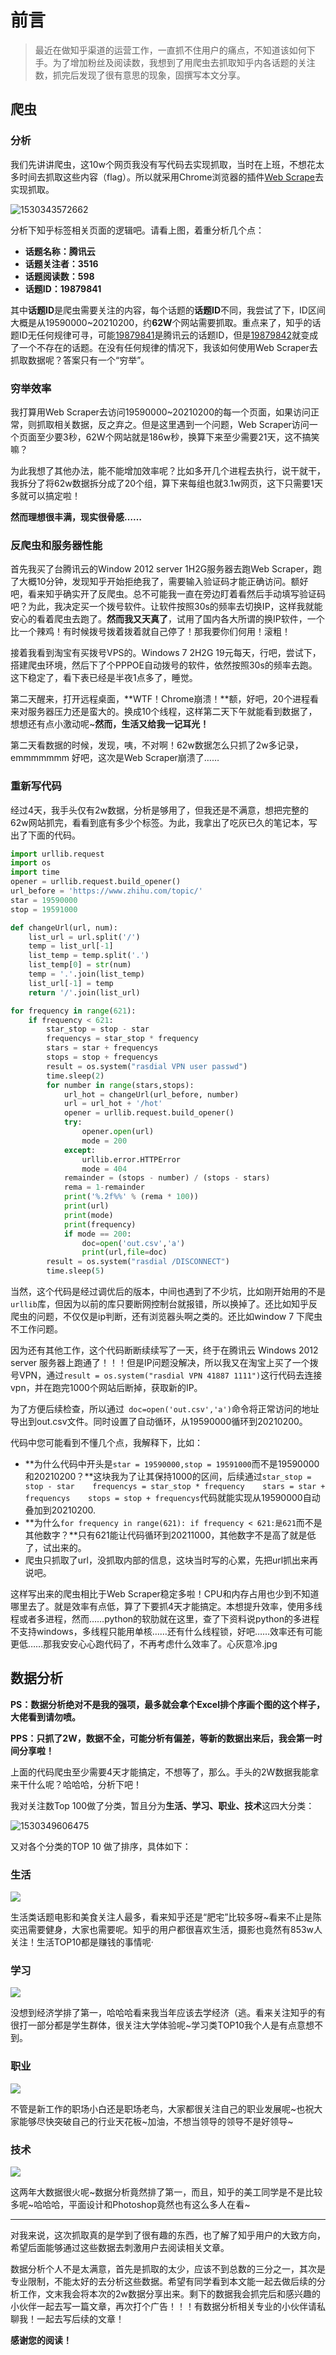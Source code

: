 # 前言

> 最近在做知乎渠道的运营工作，一直抓不住用户的痛点，不知道该如何下手。为了增加粉丝及阅读数，我想到了用爬虫去抓取知乎内各话题的关注数，抓完后发现了很有意思的现象，固撰写本文分享。

## 爬虫

### 分析

我们先讲讲爬虫，这10w个网页我没有写代码去实现抓取，当时在上班，不想花太多时间去抓取这些内容（flag）。所以就采用Chrome浏览器的插件[Web Scrape](http://webscraper.io/)去实现抓取。

![1530343572662](http://techeek-cn-1251732175.file.myqcloud.com/zhihu-62W/1530343572662.png)

分析下知乎标签相关页面的逻辑吧。请看上图，着重分析几个点：

- **话题名称：腾讯云**
- **话题关注者：3516**
- **话题阅读数：598**
- **话题ID：19879841**

其中**话题ID**是爬虫需要关注的内容，每个话题的**话题ID**不同，我尝试了下，ID区间大概是从19590000~20210200，约**62W**个网站需要抓取。重点来了，知乎的话题ID无任何规律可寻，可能[19879841](https://www.zhihu.com/topic/19879841/hot)是腾讯云的话题ID，但是[19879842](https://www.zhihu.com/topic/19879842/hot)就变成了一个不存在的话题。在没有任何规律的情况下，我该如何使用Web Scraper去抓取数据呢？答案只有一个“穷举”。

### 穷举效率

我打算用Web Scraper去访问19590000~20210200的每一个页面，如果访问正常，则抓取相关数据，反之弃之。但是这里遇到一个问题，Web Scraper访问一个页面至少要3秒，62W个网站就是186w秒，换算下来至少需要21天，这不搞笑嘛？

为此我想了其他办法，能不能增加效率呢？比如多开几个进程去执行，说干就干，我拆分了将62w数据拆分成了20个组，算下来每组也就3.1w网页，这下只需要1天多就可以搞定啦！

**然而理想很丰满，现实很骨感……**

### 反爬虫和服务器性能

首先我买了台腾讯云的Window 2012 server 1H2G服务器去跑Web Scraper，跑了大概10分钟，发现知乎开始拒绝我了，需要输入验证码才能正确访问。额好吧，看来知乎确实开了反爬虫。总不可能我一直在旁边盯着看然后手动填写验证码吧？为此，我决定买一个拨号软件。让软件按照30s的频率去切换IP，这样我就能安心的看着爬虫去跑了。**然而我又天真了**，试用了国内各大所谓的换IP软件，一个比一个辣鸡！有时候拨号拨着拨着就自己停了！那我要你们何用！滚粗！

接着我看到淘宝有买拨号VPS的。Windows 7 2H2G 19元每天，行吧，尝试下，搭建爬虫环境，然后下了个PPPOE自动拨号的软件，依然按照30s的频率去跑。这下稳定了，看下表已经是半夜1点多了，睡觉。

第二天醒来，打开远程桌面，**WTF！Chrome崩溃！**额，好吧，20个进程看来对服务器压力还是蛮大的。换成10个线程，这样第二天下午就能看到数据了，想想还有点小激动呢~**然而，生活又给我一记耳光！**

第二天看数据的时候，发现，咦，不对啊！62w数据怎么只抓了2w多记录，emmmmmmm 好吧，这次是Web Scraper崩溃了……

### 重新写代码

经过4天，我手头仅有2w数据，分析是够用了，但我还是不满意，想把完整的62w网站抓完，看看到底有多少个标签。为此，我拿出了吃灰已久的笔记本，写出了下面的代码。

```python
import urllib.request
import os
import time
opener = urllib.request.build_opener()
url_before = 'https://www.zhihu.com/topic/'
star = 19590000
stop = 19591000

def changeUrl(url, num):
    list_url = url.split('/')
    temp = list_url[-1]
    list_temp = temp.split('.')
    list_temp[0] = str(num)
    temp = '.'.join(list_temp)
    list_url[-1] = temp
    return '/'.join(list_url)

for frequency in range(621):
    if frequency < 621:
        star_stop = stop - star
        frequencys = star_stop * frequency
        stars = star + frequencys
        stops = stop + frequencys
        result = os.system("rasdial VPN user passwd")
        time.sleep(2)
        for number in range(stars,stops):
            url_hot = changeUrl(url_before, number)
            url = url_hot + '/hot'
            opener = urllib.request.build_opener()
            try:
                opener.open(url)
                mode = 200
            except:
                urllib.error.HTTPError
                mode = 404
            remainder = (stops - number) / (stops - stars)
            rema = 1-remainder
            print('%.2f%%' % (rema * 100))
            print(url)
            print(mode)
            print(frequency)
            if mode == 200:
                doc=open('out.csv','a')
                print(url,file=doc)
        result = os.system("rasdial /DISCONNECT")
        time.sleep(5)
```

当然，这个代码是经过调优后的版本，中间也遇到了不少坑，比如刚开始用的不是`urllib`库，但因为以前的库只要断网控制台就报错，所以换掉了。还比如知乎反爬虫的问题，不仅仅是ip判断，还有浏览器头啊之类的。还比如window 7 下爬虫不工作问题。

因为还有其他工作，这个代码断断续续写了一天，终于在腾讯云 Windows 2012 server 服务器上跑通了！！！但是IP问题没解决，所以我又在淘宝上买了一个拨号VPN，通过`result = os.system("rasdial VPN 41887 1111")`这行代码去连接vpn，并在跑完1000个网站后断掉，获取新的IP。

为了方便后续检查，所以通过` doc=open('out.csv','a')`命令将正常访问的地址导出到out.csv文件。同时设置了自动循环，从19590000循环到20210200。

代码中您可能看到不懂几个点，我解释下，比如：

- **为什么代码中开头是`star = 19590000,stop = 19591000`而不是19590000和20210200？**这块我为了让其保持1000的区间，后续通过`star_stop = stop - star    frequencys = star_stop * frequency    stars = star + frequencys    stops = stop + frequencys`代码就能实现从19590000自动叠加到20210200.
- **为什么`for frequency in range(621): if frequency < 621:是621`而不是其他数字？**只有621能让代码循环到20211000，其他数字不是高了就是低了，试出来的。
- 爬虫只抓取了url，没抓取内部的信息，这块当时写的心累，先把url抓出来再说吧。

这样写出来的爬虫相比于Web Scraper稳定多啦！CPU和内存占用也少到不知道哪里去了。就是效率有点低，算了下要抓4天才能搞定。本想提升效率，使用多线程或者多进程，然而……python的软肋就在这里，查了下资料说python的多进程不支持windows，多线程只能用单核……还有什么线程锁，好吧……效率还有可能更低……那我安安心心跑代码了，不再考虑什么效率了。心灰意冷.jpg



## 数据分析

**PS：数据分析绝对不是我的强项，最多就会拿个Excel排个序画个图的这个样子，大佬看到请勿喷。**

**PPS：只抓了2W，数据不全，可能分析有偏差，等新的数据出来后，我会第一时间分享啦！**

上面的代码爬虫至少需要4天才能搞定，不想等了，那么。手头的2W数据我能拿来干什么呢？哈哈哈，分析下吧！

我对关注数Top 100做了分类，暂且分为**生活、学习、职业、技术**这四大分类：

![1530349606475](http://techeek-cn-1251732175.coscd.myqcloud.com/zhihu-62W/1530349606475.png)

又对各个分类的TOP 10 做了排序，具体如下：

### 生活

![](http://techeek-cn-1251732175.coscd.myqcloud.com/zhihu-62W/幻灯片1.JPG)

生活类话题电影和美食关注人最多，看来知乎还是“肥宅”比较多呀~看来不止是陈奕迅需要健身，大家也需要呢。知乎的用户都很喜欢生活，摄影也竟然有853w人关注！生活TOP10都是赚钱的事情呢·

### 学习

![](http://techeek-cn-1251732175.coscd.myqcloud.com/zhihu-62W/幻灯片2.JPG)

没想到经济学排了第一，哈哈哈看来我当年应该去学经济（逃。看来关注知乎的有很打一部分都是学生群体，很关注大学体验呢~学习类TOP10我个人是有点意想不到。

### 职业

![](http://techeek-cn-1251732175.coscd.myqcloud.com/zhihu-62W/幻灯片3.JPG)

不管是新工作的职场小白还是职场老鸟，大家都很关注自己的职业发展呢~也祝大家能够尽快突破自己的行业天花板~加油，不想当领导的领导不是好领导~

### 技术

![](http://techeek-cn-1251732175.coscd.myqcloud.com/zhihu-62W/幻灯片4.JPG)

这两年大数据很火呢~数据分析竟然排了第一，而且，知乎的美工同学是不是比较多呢~哈哈哈，平面设计和Photoshop竟然也有这么多人在看~

------

对我来说，这次抓取真的是学到了很有趣的东西，也了解了知乎用户的大致方向，希望后面能够通过这些数据去刺激用户去阅读相关文章。

数据分析个人不是太满意，首先是抓取的太少，应该不到总数的三分之一，其次是专业限制，不能太好的去分析这些数据。希望有同学看到本文能一起去做后续的分析工作，文末我会将本次的2w数据分享出来。剩下的数据我会抓完后和感兴趣的小伙伴一起去写一篇文章，再次打个广告！！！有数据分析相关专业的小伙伴请私聊我！一起去写后续的文章！

**感谢您的阅读！**